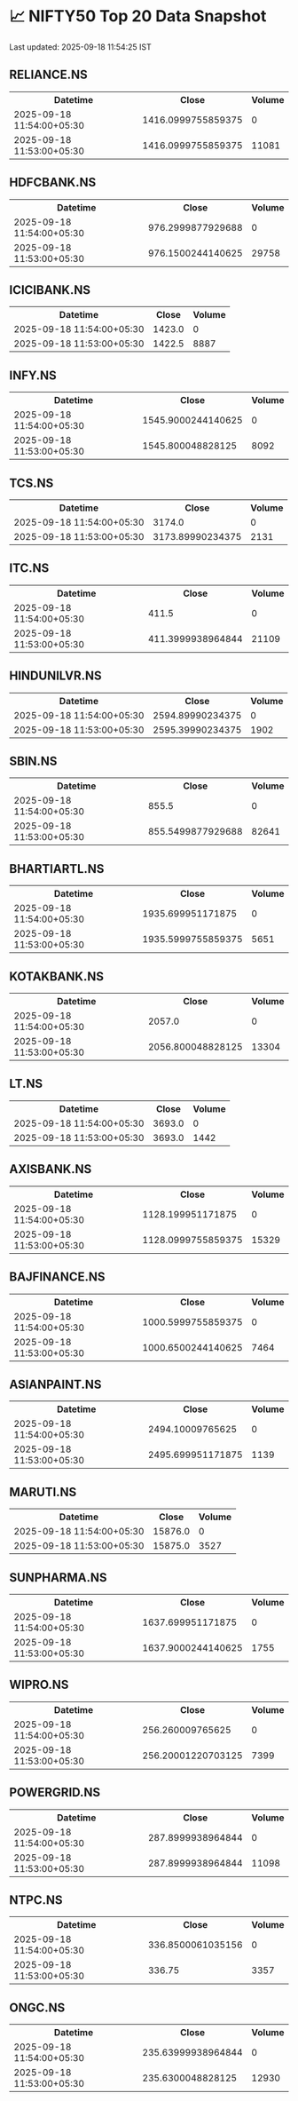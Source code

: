# 📈 NIFTY50 Top 20 Data Snapshot

Last updated: 2025-09-18 11:54:25 IST

## RELIANCE.NS

<table>
  <tr><th>Datetime</th><th>Close</th><th>Volume</th></tr>
  <tr><td>2025-09-18 11:54:00+05:30</td><td>1416.0999755859375</td><td>0</td></tr>
  <tr><td>2025-09-18 11:53:00+05:30</td><td>1416.0999755859375</td><td>11081</td></tr>
</table>

## HDFCBANK.NS

<table>
  <tr><th>Datetime</th><th>Close</th><th>Volume</th></tr>
  <tr><td>2025-09-18 11:54:00+05:30</td><td>976.2999877929688</td><td>0</td></tr>
  <tr><td>2025-09-18 11:53:00+05:30</td><td>976.1500244140625</td><td>29758</td></tr>
</table>

## ICICIBANK.NS

<table>
  <tr><th>Datetime</th><th>Close</th><th>Volume</th></tr>
  <tr><td>2025-09-18 11:54:00+05:30</td><td>1423.0</td><td>0</td></tr>
  <tr><td>2025-09-18 11:53:00+05:30</td><td>1422.5</td><td>8887</td></tr>
</table>

## INFY.NS

<table>
  <tr><th>Datetime</th><th>Close</th><th>Volume</th></tr>
  <tr><td>2025-09-18 11:54:00+05:30</td><td>1545.9000244140625</td><td>0</td></tr>
  <tr><td>2025-09-18 11:53:00+05:30</td><td>1545.800048828125</td><td>8092</td></tr>
</table>

## TCS.NS

<table>
  <tr><th>Datetime</th><th>Close</th><th>Volume</th></tr>
  <tr><td>2025-09-18 11:54:00+05:30</td><td>3174.0</td><td>0</td></tr>
  <tr><td>2025-09-18 11:53:00+05:30</td><td>3173.89990234375</td><td>2131</td></tr>
</table>

## ITC.NS

<table>
  <tr><th>Datetime</th><th>Close</th><th>Volume</th></tr>
  <tr><td>2025-09-18 11:54:00+05:30</td><td>411.5</td><td>0</td></tr>
  <tr><td>2025-09-18 11:53:00+05:30</td><td>411.3999938964844</td><td>21109</td></tr>
</table>

## HINDUNILVR.NS

<table>
  <tr><th>Datetime</th><th>Close</th><th>Volume</th></tr>
  <tr><td>2025-09-18 11:54:00+05:30</td><td>2594.89990234375</td><td>0</td></tr>
  <tr><td>2025-09-18 11:53:00+05:30</td><td>2595.39990234375</td><td>1902</td></tr>
</table>

## SBIN.NS

<table>
  <tr><th>Datetime</th><th>Close</th><th>Volume</th></tr>
  <tr><td>2025-09-18 11:54:00+05:30</td><td>855.5</td><td>0</td></tr>
  <tr><td>2025-09-18 11:53:00+05:30</td><td>855.5499877929688</td><td>82641</td></tr>
</table>

## BHARTIARTL.NS

<table>
  <tr><th>Datetime</th><th>Close</th><th>Volume</th></tr>
  <tr><td>2025-09-18 11:54:00+05:30</td><td>1935.699951171875</td><td>0</td></tr>
  <tr><td>2025-09-18 11:53:00+05:30</td><td>1935.5999755859375</td><td>5651</td></tr>
</table>

## KOTAKBANK.NS

<table>
  <tr><th>Datetime</th><th>Close</th><th>Volume</th></tr>
  <tr><td>2025-09-18 11:54:00+05:30</td><td>2057.0</td><td>0</td></tr>
  <tr><td>2025-09-18 11:53:00+05:30</td><td>2056.800048828125</td><td>13304</td></tr>
</table>

## LT.NS

<table>
  <tr><th>Datetime</th><th>Close</th><th>Volume</th></tr>
  <tr><td>2025-09-18 11:54:00+05:30</td><td>3693.0</td><td>0</td></tr>
  <tr><td>2025-09-18 11:53:00+05:30</td><td>3693.0</td><td>1442</td></tr>
</table>

## AXISBANK.NS

<table>
  <tr><th>Datetime</th><th>Close</th><th>Volume</th></tr>
  <tr><td>2025-09-18 11:54:00+05:30</td><td>1128.199951171875</td><td>0</td></tr>
  <tr><td>2025-09-18 11:53:00+05:30</td><td>1128.0999755859375</td><td>15329</td></tr>
</table>

## BAJFINANCE.NS

<table>
  <tr><th>Datetime</th><th>Close</th><th>Volume</th></tr>
  <tr><td>2025-09-18 11:54:00+05:30</td><td>1000.5999755859375</td><td>0</td></tr>
  <tr><td>2025-09-18 11:53:00+05:30</td><td>1000.6500244140625</td><td>7464</td></tr>
</table>

## ASIANPAINT.NS

<table>
  <tr><th>Datetime</th><th>Close</th><th>Volume</th></tr>
  <tr><td>2025-09-18 11:54:00+05:30</td><td>2494.10009765625</td><td>0</td></tr>
  <tr><td>2025-09-18 11:53:00+05:30</td><td>2495.699951171875</td><td>1139</td></tr>
</table>

## MARUTI.NS

<table>
  <tr><th>Datetime</th><th>Close</th><th>Volume</th></tr>
  <tr><td>2025-09-18 11:54:00+05:30</td><td>15876.0</td><td>0</td></tr>
  <tr><td>2025-09-18 11:53:00+05:30</td><td>15875.0</td><td>3527</td></tr>
</table>

## SUNPHARMA.NS

<table>
  <tr><th>Datetime</th><th>Close</th><th>Volume</th></tr>
  <tr><td>2025-09-18 11:54:00+05:30</td><td>1637.699951171875</td><td>0</td></tr>
  <tr><td>2025-09-18 11:53:00+05:30</td><td>1637.9000244140625</td><td>1755</td></tr>
</table>

## WIPRO.NS

<table>
  <tr><th>Datetime</th><th>Close</th><th>Volume</th></tr>
  <tr><td>2025-09-18 11:54:00+05:30</td><td>256.260009765625</td><td>0</td></tr>
  <tr><td>2025-09-18 11:53:00+05:30</td><td>256.20001220703125</td><td>7399</td></tr>
</table>

## POWERGRID.NS

<table>
  <tr><th>Datetime</th><th>Close</th><th>Volume</th></tr>
  <tr><td>2025-09-18 11:54:00+05:30</td><td>287.8999938964844</td><td>0</td></tr>
  <tr><td>2025-09-18 11:53:00+05:30</td><td>287.8999938964844</td><td>11098</td></tr>
</table>

## NTPC.NS

<table>
  <tr><th>Datetime</th><th>Close</th><th>Volume</th></tr>
  <tr><td>2025-09-18 11:54:00+05:30</td><td>336.8500061035156</td><td>0</td></tr>
  <tr><td>2025-09-18 11:53:00+05:30</td><td>336.75</td><td>3357</td></tr>
</table>

## ONGC.NS

<table>
  <tr><th>Datetime</th><th>Close</th><th>Volume</th></tr>
  <tr><td>2025-09-18 11:54:00+05:30</td><td>235.63999938964844</td><td>0</td></tr>
  <tr><td>2025-09-18 11:53:00+05:30</td><td>235.6300048828125</td><td>12930</td></tr>
</table>

